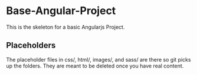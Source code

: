 # Base-Angular-Project
This is the skeleton for a basic Angularjs Project.


## Placeholders
The placeholder files in css/, html/, images/, and sass/ are there so git picks up the folders.  They are meant to be deleted once you have real content.
